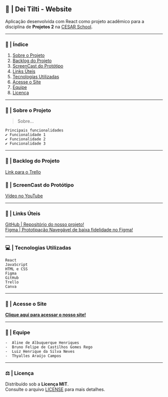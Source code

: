 ## 🧠 | Dei Tilti - Website

Aplicação desenvolvida com React como projeto acadêmico para a disciplina de **Projetos 2** na [CESAR School](https://www.cesar.school).

***

### 📑 | Índice

1. [Sobre o Projeto](#sobre-o-projeto)
2. [Backlog do Projeto](#backlog-do-projeto)
3. [ScreenCast do Protótipo](#screencast-do-prototipo)
4. [Links Úteis](#links-uteis)
5. [Tecnologias Utilizadas](#tecnologias-utilizadas)
6. [Acesse o Site](#acesse-o-site)
7. [Equipe](#equipe)
8. [Licença](#licença)

*** 

### 📌 | Sobre o Projeto

> Sobre...

    Principais funcionalidades
    ✔️ Funcionalidade 1  
    ✔️ Funcionalidade 2  
    ✔️ Funcionalidade 3

*** 

### 📑 | Backlog do Projeto
[Link para o Trello](https://trello.com/b/FODA84Ao/lorem-ipsons)


### 🎥 | ScreenCast do Protótipo
[Vídeo no YouTube](https://youtube.com)

***

### 🔗 | Links Úteis
[GitHub | Repositório do nosso projeto!](github.com/aline-henriques/PROJETO-2)  
[Figma | Prototipação Navegável de baixa fidelidade no Figma!](https://www.figma.com/file/v8qSHsqxcSn1YCFe0em4Wb?node-id=0:1&locale=en&type=design)

***

### 💻 | Tecnologias Utilizadas

    React 
    JavaScript
    HTML e CSS
    Figma
    GitHub
    Trello
    Canva

*** 

### 🔗 | Acesse o Site

[**Clique aqui para acessar o nosso site!**](https://link-do-site.com)  

*** 

### 👥 | Equipe

    -  Aline de Albuquerque Henriques
    -  Bruno Felipe de Castilhos Gomes Rego  
    -  Luiz Henrique da Silva Neves  
    -  Thyalles Araújo Campos

*** 

### ⚖️ | Licença

Distribuído sob a **Licença MIT**.  
Consulte o arquivo [LICENSE](LICENSE) para mais detalhes.

